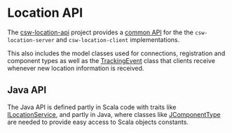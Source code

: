 # Location API

The [csw-location-api]($github.dir.base_url$/csw-location/csw-location-api) project provides a
[common API]($github.base_url$/csw-location/csw-location-api/shared/src/main/scala/csw/location/api/scaladsl/LocationService.scala) for the the `csw-location-server` and `csw-location-client` implementations.

This also includes the model classes used for connections, registration and component types as well as the
[TrackingEvent]($github.base_url$/csw-location/csw-location-api/shared/src/main/scala/csw/location/api/models/TrackingEvent.scala) class that clients receive whenever new location information is received.

## Java API

The Java API is defined partly in Scala code with traits like
[ILocationService]($github.base_url$/csw-location/csw-location-api/jvm/src/main/scala/csw/location/api/javadsl/ILocationService.scala), and partly in Java, where classes like
[JComponentType]($github.base_url$/csw-location/csw-location-api/jvm/src/main/scala/csw/location/api/javadsl/JComponentType.scala) are needed to provide easy access to Scala objects constants.
